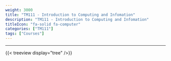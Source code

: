 ```yaml
---
weight: 3000
title: "TM111 - Introduction to Computing and Infomation"
description: "TM111 - Introduction to Computing and Infomation"
titleIcon: "fa-solid fa-computer"
categories: ["TM111"]
tags: ["Courses"]
---
```


---

{{< treeview
  display="tree"
/>}}
